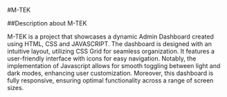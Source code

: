 #M-TEK

##Description about M-TEK

M-TEK is a project that showcases a dynamic Admin Dashboard created using HTML, CSS and JAVASCRIPT. 
The dashboard is designed with an intuitive layout, utilizing CSS Grid for seamless organization.
It features a user-friendly interface with icons for easy navigation. 
Notably, the implementation of Javascript allows for smooth toggling between light and dark modes, enhancing user customization.
Moreover, this dashboard is fully responsive, ensuring optimal functionality across a range of screen sizes.
